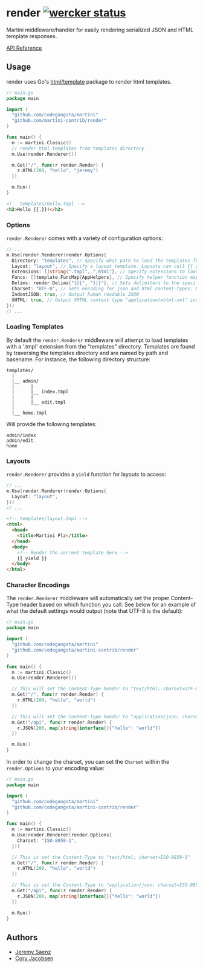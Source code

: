 # render [![wercker status](https://app.wercker.com/status/fcf6b26a1b41f53540200b1949b48dec "wercker status")](https://app.wercker.com/project/bykey/fcf6b26a1b41f53540200b1949b48dec)
Martini middleware/handler for easily rendering serialized JSON and HTML template responses.

[API Reference](http://godoc.org/github.com/martini-contrib/render)

## Usage
render uses Go's [html/template](http://golang.org/pkg/html/template/) package to render html templates.

~~~ go
// main.go
package main

import (
  "github.com/codegangsta/martini"
  "github.com/martini-contrib/render"
)

func main() {
  m := martini.Classic()
  // render html templates from templates directory
  m.Use(render.Renderer())

  m.Get("/", func(r render.Render) {
    r.HTML(200, "hello", "jeremy")
  })

  m.Run()
}

~~~

~~~ html
<!-- templates/hello.tmpl -->
<h2>Hello {{.}}!</h2>
~~~

### Options
`render.Renderer` comes with a variety of configuration options:

~~~ go
// ...
m.Use(render.Renderer(render.Options{
  Directory: "templates", // Specify what path to load the templates from.
  Layout: "layout", // Specify a layout template. Layouts can call {{ yield }} to render the current template.
  Extensions: []string{".tmpl", ".html"}, // Specify extensions to load for templates.
  Funcs: []template.FuncMap{AppHelpers}, // Specify helper function maps for templates to access.
  Delims: render.Delims{"{[{", "}]}"}, // Sets delimiters to the specified strings.
  Charset: "UTF-8", // Sets encoding for json and html content-types. Default is "UTF-8".
  IndentJSON: true, // Output human readable JSON
  XHTML: true, // Output XHTML content type "application/xhtml-xml" instead of "text/html"
}))
// ...
~~~

### Loading Templates
By default the `render.Renderer` middleware will attempt to load templates with a '.tmpl' extension from the "templates" directory. Templates are found by traversing the templates directory and are named by path and basename. For instance, the following directory structure:

~~~
templates/
  |
  |__ admin/
  |      |
  |      |__ index.tmpl
  |      |
  |      |__ edit.tmpl
  |
  |__ home.tmpl
~~~

Will provide the following templates:
~~~
admin/index
admin/edit
home
~~~
### Layouts
`render.Renderer` provides a `yield` function for layouts to access:
~~~ go
// ...
m.Use(render.Renderer(render.Options{
  Layout: "layout",
}))
// ...
~~~

~~~ html
<!-- templates/layout.tmpl -->
<html>
  <head>
    <title>Martini Plz</title>
  </head>
  <body>
    <!-- Render the current template here -->
    {{ yield }}
  </body>
</html>
~~~

### Character Encodings
The `render.Renderer` middleware will automatically set the proper Content-Type header based on which function you call. See below for an example of what the default settings would output (note that UTF-8 is the default):
~~~ go
// main.go
package main

import (
  "github.com/codegangsta/martini"
  "github.com/codegangsta/martini-contrib/render"
)

func main() {
  m := martini.Classic()
  m.Use(render.Renderer())

  // This will set the Content-Type header to "text/html; charset=UTF-8"
  m.Get("/", func(r render.Render) {
    r.HTML(200, "hello", "world")
  })

  // This will set the Content-Type header to "application/json; charset=UTF-8"
  m.Get("/api", func(r render.Render) {
    r.JSON(200, map[string]interface{}{"hello": "world"})
  })

  m.Run()
}

~~~

In order to change the charset, you can set the `Charset` within the `render.Options` to your encoding value:
~~~ go
// main.go
package main

import (
  "github.com/codegangsta/martini"
  "github.com/codegangsta/martini-contrib/render"
)

func main() {
  m := martini.Classic()
  m.Use(render.Renderer(render.Options{
    Charset: "ISO-8859-1",
  }))

  // This is set the Content-Type to "text/html; charset=ISO-8859-1"
  m.Get("/", func(r render.Render) {
    r.HTML(200, "hello", "world")
  })

  // This is set the Content-Type to "application/json; charset=ISO-8859-1"
  m.Get("/api", func(r render.Render) {
    r.JSON(200, map[string]interface{}{"hello": "world"})
  })

  m.Run()
}

~~~

## Authors
* [Jeremy Saenz](http://github.com/codegangsta)
* [Cory Jacobsen](http://github.com/cojac)
